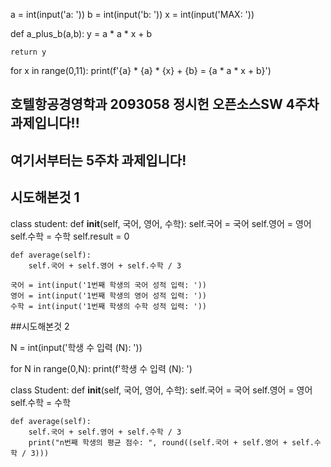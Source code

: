 a = int(input('a: '))
b = int(input('b: '))
x = int(input('MAX: '))

def a_plus_b(a,b):
    y = a * a * x + b

    return y

for x in range(0,11):
        print(f'{a} * {a} * {x} + {b} = {a * a * x + b}')




## 호텔항공경영학과 2093058 정시헌 오픈소스SW 4주차 과제입니다!!

## 여기서부터는 5주차 과제입니다!
## 시도해본것 1
class student:
    def __init__(self, 국어, 영어, 수학):
        self.국어 = 국어
        self.영어 = 영어
        self.수학 = 수학
        self.result = 0

    def average(self):
        self.국어 + self.영어 + self.수학 / 3

    국어 = int(input('1번째 학생의 국어 성적 입력: '))
    영어 = int(input('1번째 학생의 영어 성적 입력: '))
    수학 = int(input('1번째 학생의 수학 성적 입력: '))

##시도해본것 2

N = int(input('학생 수 입력 (N): '))

for N in range(0,N):
        print(f'학생 수 입력 (N): ')

class Student:
    def __init__(self, 국어, 영어, 수학):
        self.국어 = 국어
        self.영어 = 영어
        self.수학 = 수학

    def average(self):
        self.국어 + self.영어 + self.수학 / 3
        print("n번째 학생의 평균 점수: ", round((self.국어 + self.영어 + self.수학 / 3)))

